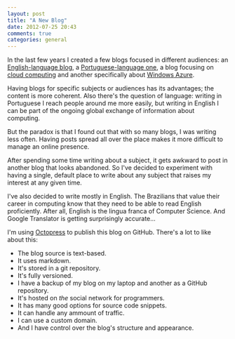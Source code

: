 ```yaml
---
layout: post
title: "A New Blog"
date: 2012-07-25 20:43
comments: true
categories: general
---
```


In the last few years I created a few blogs focused in different audiences:
an [English-language blog](http://fernandoacorreia.wordpress.com/),
a [Portuguese-language one](http://blogdofernandocorreia.wordpress.com/),
a blog focusing on [cloud computing](http://plataformanuvem.wordpress.com/) and another specifically about
[Windows Azure](http://pensandoazure.wordpress.com/).

Having blogs for specific subjects or audiences has its advantages; the content is more coherent. Also there's the
question of language: writing in Portuguese I reach people around me more easily, but writing in English I can be part
of the ongoing global exchange of information about computing.

But the paradox is that I found out that with so many blogs, I was writing less often.
Having posts spread all over the place makes it more difficult to manage an online presence.

<!-- more -->

After spending some time writing about a subject, it gets awkward to post in another
blog that looks abandoned. So I've decided to experiment with having a single, default place to write about any
subject that raises my interest at any given time.

I've also decided to write mostly in English. The Brazilians that value their career in computing
know that they need to be able to read English proficiently. After all, English is the lingua franca of Computer
Science. And Google Translator is getting surprisingly accurate...

I'm using [Octopress](http://octopress.org/) to publish this blog on GitHub. There's a lot to like about this:

* The blog source is text-based.
* It uses markdown.
* It's stored in a git repository.
* It's fully versioned.
* I have a backup of my blog on my laptop and another as a GitHub repository.
* It's hosted on *the* social network for programmers.
* It has many good options for source code snippets.
* It can handle any ammount of traffic.
* I can use a custom domain.
* And I have control over the blog's structure and appearance.
